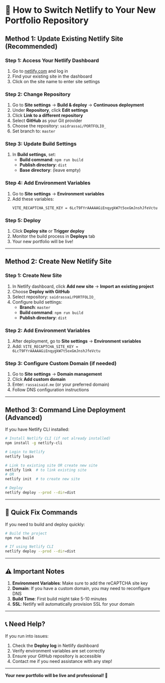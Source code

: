 # 🔄 How to Switch Netlify to Your New Portfolio Repository

## Method 1: Update Existing Netlify Site (Recommended)

### Step 1: Access Your Netlify Dashboard
1. Go to [netlify.com](https://netlify.com) and log in
2. Find your existing site in the dashboard
3. Click on the site name to enter site settings

### Step 2: Change Repository
1. Go to **Site settings** → **Build & deploy** → **Continuous deployment**
2. Under **Repository**, click **Edit settings**
3. Click **Link to a different repository**
4. Select **GitHub** as your Git provider
5. Choose the repository: `saidrassai/PORTFOLIO_`
6. Set branch to: `master`

### Step 3: Update Build Settings
1. In **Build settings**, set:
   - **Build command**: `npm run build`
   - **Publish directory**: `dist`
   - **Base directory**: (leave empty)

### Step 4: Add Environment Variables
1. Go to **Site settings** → **Environment variables**
2. Add these variables:
   ```
   VITE_RECAPTCHA_SITE_KEY = 6LcT9FYrAAAAAGiEnqygkW7t5oxGmJnshJfeVctu
   ```

### Step 5: Deploy
1. Click **Deploy site** or **Trigger deploy**
2. Monitor the build process in **Deploys** tab
3. Your new portfolio will be live!

---

## Method 2: Create New Netlify Site

### Step 1: Create New Site
1. In Netlify dashboard, click **Add new site** → **Import an existing project**
2. Choose **Deploy with GitHub**
3. Select repository: `saidrassai/PORTFOLIO_`
4. Configure build settings:
   - **Branch**: `master`
   - **Build command**: `npm run build`
   - **Publish directory**: `dist`

### Step 2: Add Environment Variables
1. After deployment, go to **Site settings** → **Environment variables**
2. Add: `VITE_RECAPTCHA_SITE_KEY = 6LcT9FYrAAAAAGiEnqygkW7t5oxGmJnshJfeVctu`

### Step 3: Configure Custom Domain (if needed)
1. Go to **Site settings** → **Domain management**
2. Click **Add custom domain**
3. Enter: `rassaisaid.me` (or your preferred domain)
4. Follow DNS configuration instructions

---

## Method 3: Command Line Deployment (Advanced)

If you have Netlify CLI installed:

```bash
# Install Netlify CLI (if not already installed)
npm install -g netlify-cli

# Login to Netlify
netlify login

# Link to existing site OR create new site
netlify link  # to link existing site
# OR
netlify init  # to create new site

# Deploy
netlify deploy --prod --dir=dist
```

---

## 🔧 Quick Fix Commands

If you need to build and deploy quickly:

```bash
# Build the project
npm run build

# If using Netlify CLI
netlify deploy --prod --dir=dist
```

---

## ⚠️ Important Notes

1. **Environment Variables**: Make sure to add the reCAPTCHA site key
2. **Domain**: If you have a custom domain, you may need to reconfigure DNS
3. **Build Time**: First build might take 5-10 minutes
4. **SSL**: Netlify will automatically provision SSL for your domain

---

## 📞 Need Help?

If you run into issues:
1. Check the **Deploy log** in Netlify dashboard
2. Verify environment variables are set correctly
3. Ensure your GitHub repository is accessible
4. Contact me if you need assistance with any step!

---

**Your new portfolio will be live and professional! 🚀**
